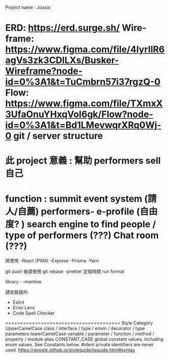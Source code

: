Project name : Joasis

ERD: https://erd.surge.sh/
Wire-frame: https://www.figma.com/file/4IyrIlR6agVs3zk3CDlLXs/Busker-Wireframe?node-id=0%3A1&t=TuCmbrn57i37rgzQ-0
Flow: https://www.figma.com/file/TXmxX3UfaOnuYHxqVoI6gk/Flow?node-id=0%3A1&t=Bd1LMevwqrXRq0Wj-0
git / server structure
=======================================
此 project 意義 :
幫助 performers sell 自己
========================================
function :
summit event system (請人/自薦)
performers- e-profile (自由度? )
search engine to find people / type of performers (???)
Chat room (???)
========================================
將使用
-React (PWA)
-Express
-Prisma
-Yarn

git push 後請使用 git rebase
-prettier 定個時間 run format

library :
-mantine

請安裝插件:

- Eslint
- Error Lens
- Code Spell Checker

=======================================
Style Category
UpperCamelCase class / interface / type / enum / decorator / type parameters
lowerCamelCase variable / parameter / function / method / property / module alias
CONSTANT_CASE global constant values, including enum values. See Constants below.
#ident private identifiers are never used.
https://google.github.io/styleguide/tsguide.html#syntax
